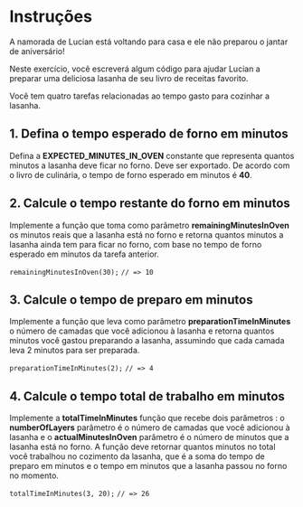# Instruções

A namorada de Lucian está voltando para casa e ele não preparou o jantar de aniversário!

Neste exercício, você escreverá algum código para ajudar Lucian a preparar uma deliciosa lasanha de seu livro de receitas favorito.

Você tem quatro tarefas relacionadas ao tempo gasto para cozinhar a lasanha.

## 1. Defina o tempo esperado de forno em minutos
Defina a **EXPECTED_MINUTES_IN_OVEN** constante que representa quantos minutos a lasanha deve ficar no forno. Deve ser exportado. De acordo com o livro de culinária, o tempo de forno esperado em minutos é **40**.

## 2. Calcule o tempo restante do forno em minutos
Implemente a função que toma como parâmetro __remainingMinutesInOven__ os minutos reais que a lasanha está no forno e retorna quantos minutos a lasanha ainda tem para ficar no forno, com base no tempo de forno esperado em minutos da tarefa anterior.

```remainingMinutesInOven(30);```
```// => 10```

## 3. Calcule o tempo de preparo em minutos
Implemente a função que leva como parâmetro __preparationTimeInMinutes__ o número de camadas que você adicionou à lasanha e retorna quantos minutos você gastou preparando a lasanha, assumindo que cada camada leva 2 minutos para ser preparada.

```preparationTimeInMinutes(2);```
```// => 4```

## 4. Calcule o tempo total de trabalho em minutos
Implemente a __totalTimeInMinutes__ função que recebe dois parâmetros : o __numberOfLayers__ parâmetro é o número de camadas que você adicionou à lasanha e o __actualMinutesInOven__ parâmetro é o número de minutos que a lasanha está no forno. A função deve retornar quantos minutos no total você trabalhou no cozimento da lasanha, que é a soma do tempo de preparo em minutos e o tempo em minutos que a lasanha passou no forno no momento.

```totalTimeInMinutes(3, 20);```
```// => 26```